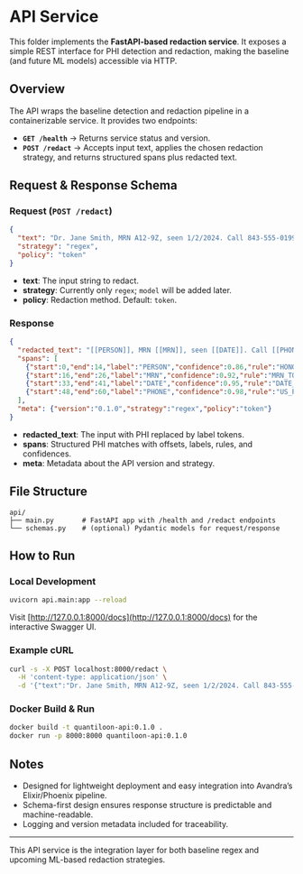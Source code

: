 # API Service

This folder implements the **FastAPI-based redaction service**. It exposes a simple REST interface for PHI detection and redaction, making the baseline (and future ML models) accessible via HTTP.

## Overview
The API wraps the baseline detection and redaction pipeline in a containerizable service. It provides two endpoints:

- **`GET /health`** → Returns service status and version.
- **`POST /redact`** → Accepts input text, applies the chosen redaction strategy, and returns structured spans plus redacted text.

## Request & Response Schema

### Request (`POST /redact`)
```json
{
  "text": "Dr. Jane Smith, MRN A12-9Z, seen 1/2/2024. Call 843-555-0199.",
  "strategy": "regex",
  "policy": "token"
}
```

- **text**: The input string to redact.
- **strategy**: Currently only `regex`; `model` will be added later.
- **policy**: Redaction method. Default: `token`.

### Response
```json
{
  "redacted_text": "[[PERSON]], MRN [[MRN]], seen [[DATE]]. Call [[PHONE]].",
  "spans": [
    {"start":0,"end":14,"label":"PERSON","confidence":0.86,"rule":"HONORIFIC_NAME"},
    {"start":16,"end":26,"label":"MRN","confidence":0.92,"rule":"MRN_TOKEN"},
    {"start":33,"end":41,"label":"DATE","confidence":0.95,"rule":"DATE_MDY"},
    {"start":48,"end":60,"label":"PHONE","confidence":0.98,"rule":"US_PHONE"}
  ],
  "meta": {"version":"0.1.0","strategy":"regex","policy":"token"}
}
```

- **redacted_text**: The input with PHI replaced by label tokens.
- **spans**: Structured PHI matches with offsets, labels, rules, and confidences.
- **meta**: Metadata about the API version and strategy.

## File Structure
```
api/
├── main.py       # FastAPI app with /health and /redact endpoints
└── schemas.py    # (optional) Pydantic models for request/response
```

## How to Run

### Local Development
```bash
uvicorn api.main:app --reload
```

Visit [http://127.0.0.1:8000/docs](http://127.0.0.1:8000/docs) for the interactive Swagger UI.

### Example cURL
```bash
curl -s -X POST localhost:8000/redact \
  -H 'content-type: application/json' \
  -d '{"text":"Dr. Jane Smith, MRN A12-9Z, seen 1/2/2024. Call 843-555-0199."}'
```

### Docker Build & Run
```bash
docker build -t quantiloon-api:0.1.0 .
docker run -p 8000:8000 quantiloon-api:0.1.0
```

## Notes
- Designed for lightweight deployment and easy integration into Avandra’s Elixir/Phoenix pipeline.
- Schema-first design ensures response structure is predictable and machine-readable.
- Logging and version metadata included for traceability.

---
This API service is the integration layer for both baseline regex and upcoming ML-based redaction strategies.

